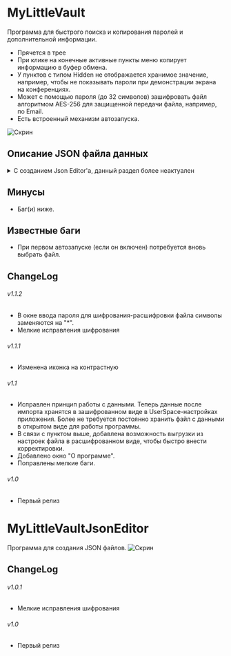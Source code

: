 # MyLittleVault
Программа для быстрого поиска и копирования паролей и дополнительной информации.
- Прячется в трее
- При клике на конечные активные пункты меню копирует информацию в буфер обмена.
- У пунктов с типом Hidden не отображается хранимое значение, например, чтобы не показывать пароли при демонстрации экрана на конференциях.
- Может с помощью пароля (до 32 символов) зашифровать файл алгоритмом AES-256 для защищенной передачи файла, например, по Email.
- Есть встроенный механизм автозапуска.

![Скрин](https://i.imgur.com/FbzfLqa.png)

## Описание JSON файла данных
<details>
  <summary>С созданием Json Editor'а, данный раздел более неактуален</summary>
  
### Структура элементов
- Name - название элемента, отображается всегда.
- Type - тип элемента (Text, Hidden, Folder).
- Enabled - активен ли пункт меню, отображает только название (для Type=Folder и Enabled=false подменю также не генерируются).
- Value - значение элемента, что будет скопировано в буфер при нажатии (не для Type=Folder).
- Childs - дочерние объекты (только для Type=Folder).

Можно не указывать несовместимые параметры. 
- Т.е. если Type=Folder, значение из Value ничего не делает. 
- И наоборот, если Type=Text или Type=Hidden, Childs ни на что не влияет.
- Enabled по умолчанию true, т.е. имеет смысл указывать только Enabled=false, для пунктов, которые необходимо деактивировать.


### Типы элементов
- Text - отображает и название и значение в пункте меню в формате "Название: Значение". При клике копирует значение в буфер.
- Hidden - отображает только название, можно использовать, чтобы не светить пароли на конференциях. При клике копирует значение в буфер.
- Folder - пункт с подменю, если дочерние элементы указаны в Childs. При клике ничего не делает (разве что, чуть быстрее открывает подменю).


### Пример
- Проект 1 (подменю)
  - Логин: myLogin (отображается и название и значение)
  - Пароль: mySecretPassword (отображается только название)
- Проект 2 (подменю)
  - Логин: myLogin2 (отображается и название и значение)
  - Пароль: mySecretPassword2 (отображается только название)
  - Доп инфа (подменю)
    - Релиз по ПН, ЧТ (отображается название, неактивно)
    - URL: https://github.com/alextrof94/MyLittleVault (отображается и название и значение)
    
RootItems - обязательный сервисный массив.
```
{
  "RootItems": [
    {
      "Name": "Проект 1",
      "Type": "Folder",
      "Childs": [
        {
          "Name": "Логин",
          "Type": "Text",
          "Value": "myLogin"
        },
        {
          "Name": "Пароль",
          "Type": "Hidden",
          "Value": "mySecretPassword"
        },
      ]
    },
    {
      "Name": "Проект 2",
      "Type": "Folder",
      "Childs": [
        {
          "Name": "Логин",
          "Type": "Text",
          "Value": "myLogin2"
        },
        {
          "Name": "Пароль",
          "Type": "Hidden",
          "Value": "mySecretPassword2"
        },
        {
          "Name": "Доп инфа",
          "Type": "Folder",
          "Childs": [
            {
              "Name": "Релиз по ПН, ЧТ",
              "Type": "Hidden",
              "Enabled": "false"
            },
            {
              "Name": "URL",
              "Type": "Text",
              "Value": "https://github.com/alextrof94/MyLittleVault"
            },
          ]
        },
      ]
    },
  ]
}
```
### Костыль
Для удобного чтения многострочного пункта меню в JSON, можно использовать переводы строк в середине строкового значения:
```
{
  "Name": "Lorem ipsum dolor sit amet,\r\n
    consectetur adipiscing elit, sed do\r\n
    eiusmod tempor incididunt ut labore.",
  "Type": "Hidden",
  "Value": "Lorem ipsum dolor sit amet,\r\n
    consectetur adipiscing elit, sed do\r\n
    eiusmod tempor incididunt ut labore."
}
```
Это ломает спецификацию JSON. 
В любом случае, можно этим просто не пользоваться, для совместимости с другими программами.
</details>

## Минусы
- Баг(и) ниже.

## Известные баги
- При первом автозапуске (если он включен) потребуется вновь выбрать файл. 

## ChangeLog
###### v1.1.2
- В окне ввода пароля для шифрования-расшифровки файла символы заменяются на "*".
- Мелкие исправления шифрования
###### v1.1.1
- Изменена иконка на контрастную
###### v1.1
- Исправлен принцип работы с данными. Теперь данные после импорта хранятся в зашифрованном виде в UserSpace-настройках приложения. 
Более не требуется постоянно хранить файл с данными в открытом виде для работы программы. 
- В связи с пунктом выше, добавлена возможность выгрузки из настроек файла в расшифрованном виде, чтобы быстро внести корректировки.
- Добавлено окно "О программе".
- Поправлены мелкие баги.
###### v1.0
- Первый релиз

# MyLittleVaultJsonEditor 
Программа для создания JSON файлов.
![Скрин](https://i.imgur.com/dZnqGo2.png)

## ChangeLog
###### v1.0.1
- Мелкие исправления шифрования
###### v1.0
- Первый релиз
